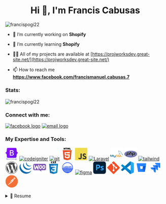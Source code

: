 <h1 align="center">Hi 👋, I'm Francis Cabusas</h1>
<p align="left"> <img src="https://komarev.com/ghpvc/?username=francispogi22&label=Profile%20views&color=eab308&style=flat" alt="francispogi22" /> </p>

- 🔭 I’m currently working on **Shopify**

- 🌱 I’m currently learning **Shopify**

- 👨‍💻 All of my projects are available at [https://projworksdev.great-site.net/](https://projworksdev.great-site.net/)

- 📫 How to reach me **https://www.facebook.com/francismanuel.cabusas.7**

<h3 align="left">Stats:</h3>
<p><img align="center" src="https://github-readme-stats.vercel.app/api/top-langs?username=francispogi22&show_icons=true&theme=synthwave&title_color=eab308&text_color=888888&locale=en&layout=compact" alt="francispogi22" /></p>

<h3 align="left">Connect with me:</h3>
<p align="left">
<a href="https://www.facebook.com/francismanuel.cabusas.7" target="blank"><img src="https://img.shields.io/static/v1?message=Facebook&logo=Facebook&label=&color=1e90ff&logoColor=white&labelColor=&style=for-the-badge" height="35" alt="facebook logo" /></a>
<a href="mailto:cabusasfg779@gmail.com" target="blank"><img src="https://img.shields.io/badge/Gmail-D14836?style=for-the-badge&logo=gmail&logoColor=white" height="35" alt="email logo" /></a>
</p>

<h3 align="left">My Expertise and Tools:</h3>
<p align="left">
  <a href="https://getbootstrap.com" target="_blank" rel="noreferrer"><img src="https://github.com/devicons/devicon/blob/master/icons/bootstrap/bootstrap-original-wordmark.svg" alt="bootstrap" width="40" height="40"/></a>
  <a href="https://codeigniter.com" target="_blank" rel="noreferrer"><img src="https://cdn.worldvectorlogo.com/logos/codeigniter.svg" alt="codeigniter" width="40" height="40"/></a>
  <a href="https://git-scm.com/" target="_blank" rel="noreferrer"><img src="https://www.vectorlogo.zone/logos/git-scm/git-scm-icon.svg" alt="git" width="40" height="40"/></a>
  <a href="https://www.w3.org/html/" target="_blank" rel="noreferrer"><img src="https://raw.githubusercontent.com/devicons/devicon/master/icons/html5/html5-original-wordmark.svg" alt="html5" width="40" height="40"/></a>
  <a href="https://developer.mozilla.org/en-US/docs/Web/JavaScript" target="_blank" rel="noreferrer"><img src="https://raw.githubusercontent.com/devicons/devicon/master/icons/javascript/javascript-original.svg" alt="javascript" width="40" height="40"/></a>
  <a href="https://laravel.com/" target="_blank" rel="noreferrer"><img src="https://github.com/laravel/art/blob/master/laravel-logo.png" title="Laravel" alt="Laravel" width="40" height="40"/></a>
  <a href="https://www.mysql.com/" target="_blank" rel="noreferrer"><img src="https://raw.githubusercontent.com/devicons/devicon/master/icons/mysql/mysql-original-wordmark.svg" alt="mysql" width="40" height="40"/></a>
  <a href="https://www.php.net" target="_blank" rel="noreferrer"><img src="https://raw.githubusercontent.com/devicons/devicon/master/icons/php/php-original.svg" alt="php" width="40" height="40"/></a>
  <a href="https://tailwindcss.com/" target="_blank" rel="noreferrer"><img src="https://www.vectorlogo.zone/logos/tailwindcss/tailwindcss-icon.svg" alt="tailwind" width="40" height="40"/></a>
  <a href="https://wordpress.com/"><img src="https://github.com/devicons/devicon/blob/master/icons/wordpress/wordpress-plain.svg" title="Wordpress" alt="Wordpress" width="40" height="40"/></a>
  <a href="https://jquery.com/"><img src="https://github.com/devicons/devicon/blob/master/icons/jquery/jquery-original.svg" title="Jquery" alt="Jquery" width="40" height="40"/></a>
  <a href="https://woocommerce.com/"><img src="https://github.com/devicons/devicon/blob/master/icons/woocommerce/woocommerce-original.svg" title="Woocomerce" alt="Woocomerce" width="40" height="40"/></a>
  <a href="https://www.w3schools.com/css/" target="_blank" rel="noreferrer"><img src="https://raw.githubusercontent.com/devicons/devicon/master/icons/css3/css3-original-wordmark.svg" alt="css3" width="40" height="40"/></a>
  <a href="https://shopify.github.io/"><img src="https://github.com/episerver/liquid-templating-cms/blob/main/opti-liquid-logo.png" title="Liquid" alt="Visual Studio Code" width="40" height="40"/></a>
  <a href="https://www.figma.com/" target="_blank" rel="noreferrer"><img src="https://www.vectorlogo.zone/logos/figma/figma-icon.svg" alt="figma" width="40" height="40"/></a>
  <a href="https://www.photoshop.com/en" target="_blank" rel="noreferrer"><img src="https://github.com/devicons/devicon/blob/master/icons/photoshop/photoshop-original.svg" alt="photoshop" width="40" height="40"/></a>
  <a href="https://git-scm.com/"><img src="https://github.com/devicons/devicon/blob/master/icons/git/git-original.svg" title="Git" alt="Git" width="40" height="40"/></a>
  <a href="https://code.visualstudio.com/"><img src="https://github.com/devicons/devicon/blob/master/icons/vscode/vscode-original.svg" title="Visual Studio Code" alt="Visual Studio Code" width="40" height="40"/></a>
  <a hrefh="ttps://bitbucket.org"><img src="https://github.com/devicons/devicon/blob/master/icons/bitbucket/bitbucket-original.svg" title="Bitbucket" alt="Bitbucket" width="40" height="40"/></a>
  <a href="https://www.atlassian.com/software/jira"><img src="https://github.com/devicons/devicon/blob/master/icons/jira/jira-original.svg" title="Jira" alt="Jira" width="40" height="40"/></a>
  <a href="https://www.postman.com/"><img src="https://github.com/devicons/devicon/blob/master/icons/postman/postman-original.svg" title="Postman" alt="Postman" width="40" height="40"/></a>
</p>

<details>
  <summary>📃 Resume</summary>
<div class="markdown-heading" dir="auto"><h2 class="heading-element" dir="auto">Education</h2><a id="user-content-education" class="anchor" aria-label="Permalink: Education" href="#education"><svg class="octicon octicon-link" viewBox="0 0 16 16" version="1.1" width="16" height="16" aria-hidden="true"><path d="m7.775 3.275 1.25-1.25a3.5 3.5 0 1 1 4.95 4.95l-2.5 2.5a3.5 3.5 0 0 1-4.95 0 .751.751 0 0 1 .018-1.042.751.751 0 0 1 1.042-.018 1.998 1.998 0 0 0 2.83 0l2.5-2.5a2.002 2.002 0 0 0-2.83-2.83l-1.25 1.25a.751.751 0 0 1-1.042-.018.751.751 0 0 1-.018-1.042Zm-4.69 9.64a1.998 1.998 0 0 0 2.83 0l1.25-1.25a.751.751 0 0 1 1.042.018.751.751 0 0 1 .018 1.042l-1.25 1.25a3.5 3.5 0 1 1-4.95-4.95l2.5-2.5a3.5 3.5 0 0 1 4.95 0 .751.751 0 0 1-.018 1.042.751.751 0 0 1-1.042.018 1.998 1.998 0 0 0-2.83 0l-2.5 2.5a1.998 1.998 0 0 0 0 2.83Z"></path></svg></a></div>
<ul dir="auto">
<li>📖 <strong>Bachelor of Science in Information Technology</strong><br>
📆 2020 - 2024<br>
📍 <strong>University of Cabuyao</strong> - Cabuyao City, Philippines</li>
</ul>
  <div class="markdown-heading" dir="auto"><h2 class="heading-element" dir="auto">Education</h2><a id="user-content-education" class="anchor" aria-label="Permalink: Education" href="#education"><svg class="octicon octicon-link" viewBox="0 0 16 16" version="1.1" width="16" height="16" aria-hidden="true"><path d="m7.775 3.275 1.25-1.25a3.5 3.5 0 1 1 4.95 4.95l-2.5 2.5a3.5 3.5 0 0 1-4.95 0 .751.751 0 0 1 .018-1.042.751.751 0 0 1 1.042-.018 1.998 1.998 0 0 0 2.83 0l2.5-2.5a2.002 2.002 0 0 0-2.83-2.83l-1.25 1.25a.751.751 0 0 1-1.042-.018.751.751 0 0 1-.018-1.042Zm-4.69 9.64a1.998 1.998 0 0 0 2.83 0l1.25-1.25a.751.751 0 0 1 1.042.018.751.751 0 0 1 .018 1.042l-1.25 1.25a3.5 3.5 0 1 1-4.95-4.95l2.5-2.5a3.5 3.5 0 0 1 4.95 0 .751.751 0 0 1-.018 1.042.751.751 0 0 1-1.042.018 1.998 1.998 0 0 0-2.83 0l-2.5 2.5a1.998 1.998 0 0 0 0 2.83Z"></path></svg></a></div>
<ul dir="auto">
<li>📖 <strong>Information and Communication Technology</strong><br>
📆 2018 - 2020<br>
📍 <strong>St. Ignatius Technical Business and Arts</strong> - Sta. Rosa City, Philippines</li>
</ul>
<div class="markdown-heading" dir="auto"><h2 class="heading-element" dir="auto">Experience</h2><a id="user-content-experience" class="anchor" aria-label="Permalink: Experience" href="#experience"><svg class="octicon octicon-link" viewBox="0 0 16 16" version="1.1" width="16" height="16" aria-hidden="true"><path d="m7.775 3.275 1.25-1.25a3.5 3.5 0 1 1 4.95 4.95l-2.5 2.5a3.5 3.5 0 0 1-4.95 0 .751.751 0 0 1 .018-1.042.751.751 0 0 1 1.042-.018 1.998 1.998 0 0 0 2.83 0l2.5-2.5a2.002 2.002 0 0 0-2.83-2.83l-1.25 1.25a.751.751 0 0 1-1.042-.018.751.751 0 0 1-.018-1.042Zm-4.69 9.64a1.998 1.998 0 0 0 2.83 0l1.25-1.25a.751.751 0 0 1 1.042.018.751.751 0 0 1 .018 1.042l-1.25 1.25a3.5 3.5 0 1 1-4.95-4.95l2.5-2.5a3.5 3.5 0 0 1 4.95 0 .751.751 0 0 1-.018 1.042.751.751 0 0 1-1.042.018 1.998 1.998 0 0 0-2.83 0l-2.5 2.5a1.998 1.998 0 0 0 0 2.83Z"></path></svg></a></div>
<a target="_blank" rel="noopener noreferrer nofollow" href="https://camo.githubusercontent.com/bec99373eecc44d004e879a81859c87ae8e86c5cabfb7fcfb5d7a38eb399ca7c/68747470733a2f2f696d672e736869656c64732e696f2f62616467652f52656163745f4e61746976652d3230323332413f6c6f676f3d7265616374266c6f676f436f6c6f723d363144414642"><img align="right" src="https://camo.githubusercontent.com/bec99373eecc44d004e879a81859c87ae8e86c5cabfb7fcfb5d7a38eb399ca7c/68747470733a2f2f696d672e736869656c64732e696f2f62616467652f52656163745f4e61746976652d3230323332413f6c6f676f3d7265616374266c6f676f436f6c6f723d363144414642" data-canonical-src="https://img.shields.io/badge/React_Native-20232A?logo=react&amp;logoColor=61DAFB" style="max-width: 100%;"></a>
<a target="_blank" rel="noopener noreferrer nofollow" href="https://camo.githubusercontent.com/caf67c75c4396c6bf4db90a862e902b7bed2440a3ecf3097521fbbd4ec5aa73a/68747470733a2f2f696d672e736869656c64732e696f2f62616467652f547970655363726970742d3030374143433f6c6f676f3d74797065736372697074266c6f676f436f6c6f723d7768697465"><img align="right" src="https://camo.githubusercontent.com/caf67c75c4396c6bf4db90a862e902b7bed2440a3ecf3097521fbbd4ec5aa73a/68747470733a2f2f696d672e736869656c64732e696f2f62616467652f547970655363726970742d3030374143433f6c6f676f3d74797065736372697074266c6f676f436f6c6f723d7768697465" data-canonical-src="https://img.shields.io/badge/TypeScript-007ACC?logo=typescript&amp;logoColor=white" style="max-width: 100%;"></a>
<ul dir="auto">
<li>👨‍💻 <strong>Cross Mobile Developer</strong><br>
📆 2023 - moment<br>
📍 <strong>AB InBev</strong> - Campinas/SP, Brazil</li>
</ul>
<a target="_blank" rel="noopener noreferrer nofollow" href="https://camo.githubusercontent.com/20477ab25eb50075ada2d6c57d60fe070e7cd9fac2c82e8bf5a08789a814898a/68747470733a2f2f696d672e736869656c64732e696f2f62616467652f432053686172702d3233393132303f6c6f676f3d632d7368617270266c6f676f436f6c6f723d7768697465"><img align="right" src="https://camo.githubusercontent.com/20477ab25eb50075ada2d6c57d60fe070e7cd9fac2c82e8bf5a08789a814898a/68747470733a2f2f696d672e736869656c64732e696f2f62616467652f432053686172702d3233393132303f6c6f676f3d632d7368617270266c6f676f436f6c6f723d7768697465" data-canonical-src="https://img.shields.io/badge/C Sharp-239120?logo=c-sharp&amp;logoColor=white" style="max-width: 100%;"></a>
<a target="_blank" rel="noopener noreferrer nofollow" href="https://camo.githubusercontent.com/54bd367e5e1705d85e0bf349ed4df3e7d180bb20698f3f114dff710df5f92e75/68747470733a2f2f696d672e736869656c64732e696f2f62616467652f58616d6172696e253230466f726d732d3334393844423f6c6f676f3d78616d6172696e266c6f676f436f6c6f723d7768697465"><img align="right" src="https://camo.githubusercontent.com/54bd367e5e1705d85e0bf349ed4df3e7d180bb20698f3f114dff710df5f92e75/68747470733a2f2f696d672e736869656c64732e696f2f62616467652f58616d6172696e253230466f726d732d3334393844423f6c6f676f3d78616d6172696e266c6f676f436f6c6f723d7768697465" data-canonical-src="https://img.shields.io/badge/Xamarin%20Forms-3498DB?logo=xamarin&amp;logoColor=white" style="max-width: 100%;"></a>
<ul dir="auto">
<li>👨‍💻 <strong>Cross Mobile Developer</strong><br>
📆 2021 - 2023<br>
📍 <strong>Xp Inc</strong> - São Paulo/SP, Brazil</li>
</ul>
<a target="_blank" rel="noopener noreferrer nofollow" href="https://camo.githubusercontent.com/20477ab25eb50075ada2d6c57d60fe070e7cd9fac2c82e8bf5a08789a814898a/68747470733a2f2f696d672e736869656c64732e696f2f62616467652f432053686172702d3233393132303f6c6f676f3d632d7368617270266c6f676f436f6c6f723d7768697465"><img align="right" src="https://camo.githubusercontent.com/20477ab25eb50075ada2d6c57d60fe070e7cd9fac2c82e8bf5a08789a814898a/68747470733a2f2f696d672e736869656c64732e696f2f62616467652f432053686172702d3233393132303f6c6f676f3d632d7368617270266c6f676f436f6c6f723d7768697465" data-canonical-src="https://img.shields.io/badge/C Sharp-239120?logo=c-sharp&amp;logoColor=white" style="max-width: 100%;"></a>
<a target="_blank" rel="noopener noreferrer nofollow" href="https://camo.githubusercontent.com/54bd367e5e1705d85e0bf349ed4df3e7d180bb20698f3f114dff710df5f92e75/68747470733a2f2f696d672e736869656c64732e696f2f62616467652f58616d6172696e253230466f726d732d3334393844423f6c6f676f3d78616d6172696e266c6f676f436f6c6f723d7768697465"><img align="right" src="https://camo.githubusercontent.com/54bd367e5e1705d85e0bf349ed4df3e7d180bb20698f3f114dff710df5f92e75/68747470733a2f2f696d672e736869656c64732e696f2f62616467652f58616d6172696e253230466f726d732d3334393844423f6c6f676f3d78616d6172696e266c6f676f436f6c6f723d7768697465" data-canonical-src="https://img.shields.io/badge/Xamarin%20Forms-3498DB?logo=xamarin&amp;logoColor=white" style="max-width: 100%;"></a>
<ul dir="auto">
<li>👨‍💻 <strong>Cross Mobile Developer</strong><br>
📆 2021 - oct/2021<br>
📍 <strong>Avanade</strong> - São Paulo/SP, Brazil</li>
</ul>
<a target="_blank" rel="noopener noreferrer nofollow" href="https://camo.githubusercontent.com/20477ab25eb50075ada2d6c57d60fe070e7cd9fac2c82e8bf5a08789a814898a/68747470733a2f2f696d672e736869656c64732e696f2f62616467652f432053686172702d3233393132303f6c6f676f3d632d7368617270266c6f676f436f6c6f723d7768697465"><img align="right" src="https://camo.githubusercontent.com/20477ab25eb50075ada2d6c57d60fe070e7cd9fac2c82e8bf5a08789a814898a/68747470733a2f2f696d672e736869656c64732e696f2f62616467652f432053686172702d3233393132303f6c6f676f3d632d7368617270266c6f676f436f6c6f723d7768697465" data-canonical-src="https://img.shields.io/badge/C Sharp-239120?logo=c-sharp&amp;logoColor=white" style="max-width: 100%;"></a>
<a target="_blank" rel="noopener noreferrer nofollow" href="https://camo.githubusercontent.com/54bd367e5e1705d85e0bf349ed4df3e7d180bb20698f3f114dff710df5f92e75/68747470733a2f2f696d672e736869656c64732e696f2f62616467652f58616d6172696e253230466f726d732d3334393844423f6c6f676f3d78616d6172696e266c6f676f436f6c6f723d7768697465"><img align="right" src="https://camo.githubusercontent.com/54bd367e5e1705d85e0bf349ed4df3e7d180bb20698f3f114dff710df5f92e75/68747470733a2f2f696d672e736869656c64732e696f2f62616467652f58616d6172696e253230466f726d732d3334393844423f6c6f676f3d78616d6172696e266c6f676f436f6c6f723d7768697465" data-canonical-src="https://img.shields.io/badge/Xamarin%20Forms-3498DB?logo=xamarin&amp;logoColor=white" style="max-width: 100%;"></a>
<ul dir="auto">
<li>👨‍💻 <strong>Cross Mobile Developer</strong><br>
📆 2021 - jun/2021<br>
📍 <strong>Squadra Digital</strong> - Belo Horizonte/MG, Brazil</li>
</ul>
<a target="_blank" rel="noopener noreferrer nofollow" href="https://camo.githubusercontent.com/81ebb12653668fc04cc7e42d7ea51747a6785ffd50b3b60f4e1ea8436b4aceb3/68747470733a2f2f696d672e736869656c64732e696f2f62616467652f417a7572652d3030383944363f6c6f676f3d6d6963726f736f66742d617a757265266c6f676f436f6c6f723d7768697465"><img align="right" src="https://camo.githubusercontent.com/81ebb12653668fc04cc7e42d7ea51747a6785ffd50b3b60f4e1ea8436b4aceb3/68747470733a2f2f696d672e736869656c64732e696f2f62616467652f417a7572652d3030383944363f6c6f676f3d6d6963726f736f66742d617a757265266c6f676f436f6c6f723d7768697465" data-canonical-src="https://img.shields.io/badge/Azure-0089D6?logo=microsoft-azure&amp;logoColor=white" style="max-width: 100%;"></a>
<a target="_blank" rel="noopener noreferrer nofollow" href="https://camo.githubusercontent.com/f06d05e004068b63152095f5c5f57f9e8cc7a115ea47305a8c72b626fd1138db/68747470733a2f2f696d672e736869656c64732e696f2f62616467652f53514c2532305365727665722d4343323932373f6c6f676f3d6d6963726f736f66742d73716c2d736572766572266c6f676f436f6c6f723d7768697465"><img align="right" src="https://camo.githubusercontent.com/f06d05e004068b63152095f5c5f57f9e8cc7a115ea47305a8c72b626fd1138db/68747470733a2f2f696d672e736869656c64732e696f2f62616467652f53514c2532305365727665722d4343323932373f6c6f676f3d6d6963726f736f66742d73716c2d736572766572266c6f676f436f6c6f723d7768697465" data-canonical-src="https://img.shields.io/badge/SQL%20Server-CC2927?logo=microsoft-sql-server&amp;logoColor=white" style="max-width: 100%;"></a>
<a target="_blank" rel="noopener noreferrer nofollow" href="https://camo.githubusercontent.com/54dbcfa84ef74431d59f6f29ddbaa89d96dda79b9bbdfd5324dd79beb9ca61f5/68747470733a2f2f696d672e736869656c64732e696f2f62616467652f4769746875622d3138313731373f6c6f676f3d676974687562266c6f676f436f6c6f723d7768697465"><img align="right" src="https://camo.githubusercontent.com/54dbcfa84ef74431d59f6f29ddbaa89d96dda79b9bbdfd5324dd79beb9ca61f5/68747470733a2f2f696d672e736869656c64732e696f2f62616467652f4769746875622d3138313731373f6c6f676f3d676974687562266c6f676f436f6c6f723d7768697465" data-canonical-src="https://img.shields.io/badge/Github-181717?logo=github&amp;logoColor=white" style="max-width: 100%;"></a>
<a target="_blank" rel="noopener noreferrer nofollow" href="https://camo.githubusercontent.com/20477ab25eb50075ada2d6c57d60fe070e7cd9fac2c82e8bf5a08789a814898a/68747470733a2f2f696d672e736869656c64732e696f2f62616467652f432053686172702d3233393132303f6c6f676f3d632d7368617270266c6f676f436f6c6f723d7768697465"><img align="right" src="https://camo.githubusercontent.com/20477ab25eb50075ada2d6c57d60fe070e7cd9fac2c82e8bf5a08789a814898a/68747470733a2f2f696d672e736869656c64732e696f2f62616467652f432053686172702d3233393132303f6c6f676f3d632d7368617270266c6f676f436f6c6f723d7768697465" data-canonical-src="https://img.shields.io/badge/C Sharp-239120?logo=c-sharp&amp;logoColor=white" style="max-width: 100%;"></a>
<a target="_blank" rel="noopener noreferrer nofollow" href="https://camo.githubusercontent.com/d9235d68f586d7d1b94fe7e1899a8090940c789ca6e9a9b6f09311974b87c26c/68747470733a2f2f696d672e736869656c64732e696f2f62616467652f5557502d3030383944363f6c6f676f3d6d6963726f736f6674266c6f676f436f6c6f723d7768697465"><img align="right" src="https://camo.githubusercontent.com/d9235d68f586d7d1b94fe7e1899a8090940c789ca6e9a9b6f09311974b87c26c/68747470733a2f2f696d672e736869656c64732e696f2f62616467652f5557502d3030383944363f6c6f676f3d6d6963726f736f6674266c6f676f436f6c6f723d7768697465" data-canonical-src="https://img.shields.io/badge/UWP-0089D6?logo=microsoft&amp;logoColor=white" style="max-width: 100%;"></a>
<a target="_blank" rel="noopener noreferrer nofollow" href="https://camo.githubusercontent.com/54bd367e5e1705d85e0bf349ed4df3e7d180bb20698f3f114dff710df5f92e75/68747470733a2f2f696d672e736869656c64732e696f2f62616467652f58616d6172696e253230466f726d732d3334393844423f6c6f676f3d78616d6172696e266c6f676f436f6c6f723d7768697465"><img align="right" src="https://camo.githubusercontent.com/54bd367e5e1705d85e0bf349ed4df3e7d180bb20698f3f114dff710df5f92e75/68747470733a2f2f696d672e736869656c64732e696f2f62616467652f58616d6172696e253230466f726d732d3334393844423f6c6f676f3d78616d6172696e266c6f676f436f6c6f723d7768697465" data-canonical-src="https://img.shields.io/badge/Xamarin%20Forms-3498DB?logo=xamarin&amp;logoColor=white" style="max-width: 100%;"></a>
<ul dir="auto">
<li>👨‍💻 <strong>CIO and Cross Mobile Developer</strong><br>
📆 2016 - 2021<br>
📍 <strong>Infinitus Solutions</strong> - Curitiba/PR, Brazil</li>
</ul>
<a target="_blank" rel="noopener noreferrer nofollow" href="https://camo.githubusercontent.com/f06d05e004068b63152095f5c5f57f9e8cc7a115ea47305a8c72b626fd1138db/68747470733a2f2f696d672e736869656c64732e696f2f62616467652f53514c2532305365727665722d4343323932373f6c6f676f3d6d6963726f736f66742d73716c2d736572766572266c6f676f436f6c6f723d7768697465"><img align="right" src="https://camo.githubusercontent.com/f06d05e004068b63152095f5c5f57f9e8cc7a115ea47305a8c72b626fd1138db/68747470733a2f2f696d672e736869656c64732e696f2f62616467652f53514c2532305365727665722d4343323932373f6c6f676f3d6d6963726f736f66742d73716c2d736572766572266c6f676f436f6c6f723d7768697465" data-canonical-src="https://img.shields.io/badge/SQL%20Server-CC2927?logo=microsoft-sql-server&amp;logoColor=white" style="max-width: 100%;"></a>
<a target="_blank" rel="noopener noreferrer nofollow" href="https://camo.githubusercontent.com/20477ab25eb50075ada2d6c57d60fe070e7cd9fac2c82e8bf5a08789a814898a/68747470733a2f2f696d672e736869656c64732e696f2f62616467652f432053686172702d3233393132303f6c6f676f3d632d7368617270266c6f676f436f6c6f723d7768697465"><img align="right" src="https://camo.githubusercontent.com/20477ab25eb50075ada2d6c57d60fe070e7cd9fac2c82e8bf5a08789a814898a/68747470733a2f2f696d672e736869656c64732e696f2f62616467652f432053686172702d3233393132303f6c6f676f3d632d7368617270266c6f676f436f6c6f723d7768697465" data-canonical-src="https://img.shields.io/badge/C Sharp-239120?logo=c-sharp&amp;logoColor=white" style="max-width: 100%;"></a>
<a target="_blank" rel="noopener noreferrer nofollow" href="https://camo.githubusercontent.com/295862f3ad21526ea42d2bcfefbaa7ff8f7876113a8e256f0e4f94dcc2072730/68747470733a2f2f696d672e736869656c64732e696f2f62616467652f68746d6c352d4533344632363f6c6f676f3d68746d6c35266c6f676f436f6c6f723d7768697465"><img align="right" src="https://camo.githubusercontent.com/295862f3ad21526ea42d2bcfefbaa7ff8f7876113a8e256f0e4f94dcc2072730/68747470733a2f2f696d672e736869656c64732e696f2f62616467652f68746d6c352d4533344632363f6c6f676f3d68746d6c35266c6f676f436f6c6f723d7768697465" data-canonical-src="https://img.shields.io/badge/html5-E34F26?logo=html5&amp;logoColor=white" style="max-width: 100%;"></a>
<a target="_blank" rel="noopener noreferrer nofollow" href="https://camo.githubusercontent.com/0facab3848d72fb65ec0775684a1da90e742c7e5026178312184b033ad8f9b3b/68747470733a2f2f696d672e736869656c64732e696f2f62616467652f637373332d3135373242363f6c6f676f3d63737333266c6f676f436f6c6f723d7768697465"><img align="right" src="https://camo.githubusercontent.com/0facab3848d72fb65ec0775684a1da90e742c7e5026178312184b033ad8f9b3b/68747470733a2f2f696d672e736869656c64732e696f2f62616467652f637373332d3135373242363f6c6f676f3d63737333266c6f676f436f6c6f723d7768697465" data-canonical-src="https://img.shields.io/badge/css3-1572B6?logo=css3&amp;logoColor=white" style="max-width: 100%;"></a>
<a target="_blank" rel="noopener noreferrer nofollow" href="https://camo.githubusercontent.com/a26507a389a52436e9588fc4098a787c40ae39e99918b9d7a520f9a0e6f348b2/68747470733a2f2f696d672e736869656c64732e696f2f62616467652f626f6f7473747261702d3536334437433f6c6f676f3d626f6f747374726170266c6f676f436f6c6f723d7768697465"><img align="right" src="https://camo.githubusercontent.com/a26507a389a52436e9588fc4098a787c40ae39e99918b9d7a520f9a0e6f348b2/68747470733a2f2f696d672e736869656c64732e696f2f62616467652f626f6f7473747261702d3536334437433f6c6f676f3d626f6f747374726170266c6f676f436f6c6f723d7768697465" data-canonical-src="https://img.shields.io/badge/bootstrap-563D7C?logo=bootstrap&amp;logoColor=white" style="max-width: 100%;"></a>
<ul dir="auto">
<li>👨‍💻 <strong>Systems Analyst and Front End Developer</strong><br>
📆 2015 - 2016<br>
📍 <strong>Web Works</strong> - Presidente Prudente/SP, Brazil</li>
</ul>
<a target="_blank" rel="noopener noreferrer nofollow" href="https://camo.githubusercontent.com/11f207df53535e61255b71e433ae18a102855b23bf66cd5c6deb8c05d394446b/68747470733a2f2f696d672e736869656c64732e696f2f62616467652f57696e646f77732d3030373844363f6c6f676f3d77696e646f7773266c6f676f436f6c6f723d7768697465"><img align="right" src="https://camo.githubusercontent.com/11f207df53535e61255b71e433ae18a102855b23bf66cd5c6deb8c05d394446b/68747470733a2f2f696d672e736869656c64732e696f2f62616467652f57696e646f77732d3030373844363f6c6f676f3d77696e646f7773266c6f676f436f6c6f723d7768697465" data-canonical-src="https://img.shields.io/badge/Windows-0078D6?logo=windows&amp;logoColor=white" style="max-width: 100%;"></a>
<a target="_blank" rel="noopener noreferrer nofollow" href="https://camo.githubusercontent.com/748e3b7b95a13aff2552e146b0979d494d72d7673f748ca8e7ac83af2c88abeb/68747470733a2f2f696d672e736869656c64732e696f2f62616467652f4d6963726f736f6674253230457863656c2d3231373334363f6c6f676f3d6d6963726f736f66742d657863656c266c6f676f436f6c6f723d7768697465"><img align="right" src="https://camo.githubusercontent.com/748e3b7b95a13aff2552e146b0979d494d72d7673f748ca8e7ac83af2c88abeb/68747470733a2f2f696d672e736869656c64732e696f2f62616467652f4d6963726f736f6674253230457863656c2d3231373334363f6c6f676f3d6d6963726f736f66742d657863656c266c6f676f436f6c6f723d7768697465" data-canonical-src="https://img.shields.io/badge/Microsoft%20Excel-217346?logo=microsoft-excel&amp;logoColor=white" style="max-width: 100%;"></a>
<a target="_blank" rel="noopener noreferrer nofollow" href="https://camo.githubusercontent.com/2d277b4081a523f1c1e22a7cbc6a65caaebe06d1420b78b7165ed73140529170/68747470733a2f2f696d672e736869656c64732e696f2f62616467652f4d6963726f736f66742532304f66666963652d4438334230313f6c6f676f3d6d6963726f736f66742d6f6666696365266c6f676f436f6c6f723d7768697465"><img align="right" src="https://camo.githubusercontent.com/2d277b4081a523f1c1e22a7cbc6a65caaebe06d1420b78b7165ed73140529170/68747470733a2f2f696d672e736869656c64732e696f2f62616467652f4d6963726f736f66742532304f66666963652d4438334230313f6c6f676f3d6d6963726f736f66742d6f6666696365266c6f676f436f6c6f723d7768697465" data-canonical-src="https://img.shields.io/badge/Microsoft%20Office-D83B01?logo=microsoft-office&amp;logoColor=white" style="max-width: 100%;"></a>
<a target="_blank" rel="noopener noreferrer nofollow" href="https://camo.githubusercontent.com/f9e218e229b3b41939a905ba9c63193ff52863f96ed06848e3a753837cafab6d/68747470733a2f2f696d672e736869656c64732e696f2f62616467652f5341502d3046414146463f6c6f676f3d736170266c6f676f436f6c6f723d7768697465"><img align="right" src="https://camo.githubusercontent.com/f9e218e229b3b41939a905ba9c63193ff52863f96ed06848e3a753837cafab6d/68747470733a2f2f696d672e736869656c64732e696f2f62616467652f5341502d3046414146463f6c6f676f3d736170266c6f676f436f6c6f723d7768697465" data-canonical-src="https://img.shields.io/badge/SAP-0FAAFF?logo=sap&amp;logoColor=white" style="max-width: 100%;"></a>
<ul dir="auto">
<li>👨‍💻 <strong>Office Assistant</strong><br>
📆 2011 - 2015<br>
📍 <strong>Energisa</strong> - Presidente Prudente/SP, Brazil</li>
</ul>

</details>

